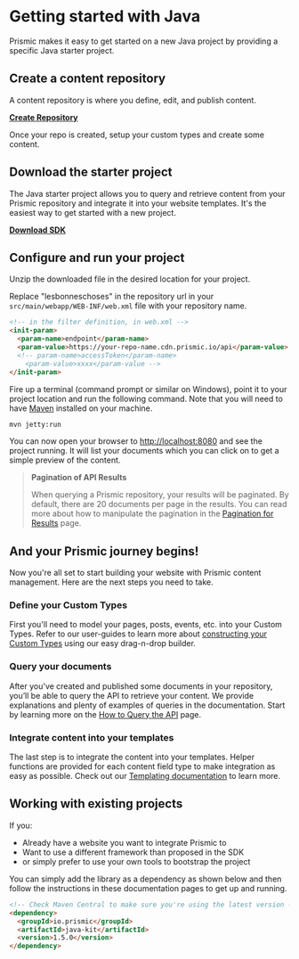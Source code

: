 # Getting started with Java

Prismic makes it easy to get started on a new Java project by providing a specific Java starter project.

## Create a content repository

A content repository is where you define, edit, and publish content.

[**Create Repository**](https://prismic.io/dashboard/new-repository/)

Once your repo is created, setup your custom types and create some content.

## Download the starter project

The Java starter project allows you to query and retrieve content from your Prismic repository and integrate it into your website templates. It's the easiest way to get started with a new project.

[**Download SDK**](https://github.com/prismicio/java-springmvc-starter/archive/master.zip)

## Configure and run your project

Unzip the downloaded file in the desired location for your project.

Replace "lesbonneschoses" in the repository url in your `src/main/webapp/WEB-INF/web.xml` file with your repository name.

```html
<!-- in the filter definition, in web.xml -->
<init-param>
  <param-name>endpoint</param-name>
  <param-value>https://your-repo-name.cdn.prismic.io/api</param-value>
  <!-- param-name>accessToken</param-name>
    <param-value>xxxx</param-value -->
</init-param>
```

Fire up a terminal (command prompt or similar on Windows), point it to your project location and run the following command. Note that you will need to have [Maven](https://maven.apache.org/) installed on your machine.

```bash
mvn jetty:run
```

You can now open your browser to [http://localhost:8080](http://localhost:8080) and see the project running. It will list your documents which you can click on to get a simple preview of the content.

> **Pagination of API Results**
>
> When querying a Prismic repository, your results will be paginated. By default, there are 20 documents per page in the results. You can read more about how to manipulate the pagination in the [Pagination for Results](./02-query-the-api/14-pagination-for-results.md) page.

## And your Prismic journey begins!

Now you're all set to start building your website with Prismic content management. Here are the next steps you need to take.

### Define your Custom Types

First you'll need to model your pages, posts, events, etc. into your Custom Types. Refer to our user-guides to learn more about [constructing your Custom Types](https://user-guides.prismic.io/content-modeling-and-custom-types) using our easy drag-n-drop builder.

### Query your documents

After you've created and published some documents in your repository, you’ll be able to query the API to retrieve your content. We provide explanations and plenty of examples of queries in the documentation. Start by learning more on the [How to Query the API](./02-query-the-api/01-how-to-query-the-api.md) page.

### Integrate content into your templates

The last step is to integrate the content into your templates. Helper functions are provided for each content field type to make integration as easy as possible. Check out our [Templating documentation](./03-templating/01-the-document-object.md) to learn more.

## Working with existing projects

If you:

- Already have a website you want to integrate Prismic to
- Want to use a different framework than proposed in the SDK
- or simply prefer to use your own tools to bootstrap the project

You can simply add the library as a dependency as shown below and then follow the instructions in these documentation pages to get up and running.

```html
<!-- Check Maven Central to make sure you're using the latest version -->
<dependency>
  <groupId>io.prismic</groupId>
  <artifactId>java-kit</artifactId>
  <version>1.5.0</version>
</dependency>
```
